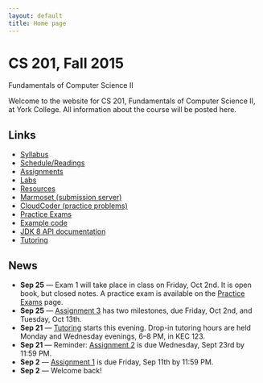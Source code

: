 ```yaml
---
layout: default
title: Home page
---
```


# CS 201, Fall 2015

<div id="subtitle">Fundamentals of Computer Science II</div>

Welcome to the website for CS 201, Fundamentals of Computer Science II, at York College.  All information about the course will be posted here.

## Links

* [Syllabus](syllabus.html)
* [Schedule/Readings](schedule.html)
* [Assignments](assign/index.html)
* [Labs](labs/index.html)
* [Resources](resources/index.html)
* [Marmoset (submission server)](https://cs.ycp.edu/marmoset)
* [CloudCoder (practice problems)](https://cs.ycp.edu/cloudcoder)
* [Practice Exams](practice/index.html)
* [Example code](examples/index.html)
* [JDK 8 API documentation](https://docs.oracle.com/javase/8/docs/api/)
* [Tutoring](tutoring.html)

## News

* **Sep 25** &mdash; Exam 1 will take place in class on Friday, Oct 2nd.  It is open book, but closed notes.  A practice exam is available on the [Practice Exams](practice/index.html) page.
* **Sep 25** &mdash; [Assignment 3](assign/assign03.html) has two milestones, due Friday, Oct 2nd, and Tuesday, Oct 13th.
* **Sep 21** &mdash; [Tutoring](tutoring.html) starts this evening.  Drop-in tutoring hours are held Monday and Wednesday evenings, 6&ndash;8 PM, in KEC 123.
* **Sep 21** &mdash; Reminder: [Assignment 2](assign/assign02.html) is due Wednesday, Sept 23rd by 11:59 PM.
* **Sep 2** &mdash; [Assignment 1](assign/assign01.html) is due Friday, Sep 11th by 11:59 PM.
* **Sep 2** &mdash; Welcome back!
